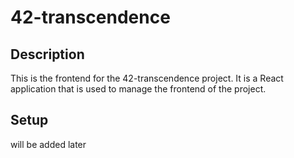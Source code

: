 # 42-transcendence


## Description

This is the frontend for the 42-transcendence project. It is a React application that is used to manage the frontend of the project.

## Setup

will be added later